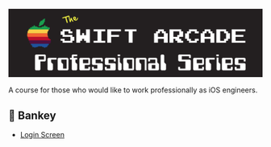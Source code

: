 ![](images/banner.png)

A course for those who would like to work professionally as iOS engineers.

## 🏦 Bankey

- [Login Screen](Bankey/LoginScreenNotes/README.md)